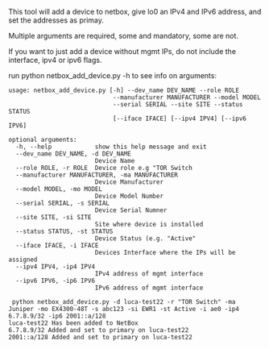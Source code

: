 This tool will add a device to netbox, give lo0 an IPv4 and IPv6 address, and set the addresses as primay.

Multiple arguments are required, some and mandatory, some are not. 

If you want to just add a device without mgmt IPs, do not include the interface, ipv4 or ipv6 flags. 

run python netbox_add_device.py -h to see info on arguments:

```(venv) Lucas-MacBook-Pro:venv luca$ python netbox_add_device.py -h
usage: netbox_add_device.py [-h] --dev_name DEV_NAME --role ROLE
                             --manufacturer MANUFACTURER --model MODEL
                             --serial SERIAL --site SITE --status STATUS
                             [--iface IFACE] [--ipv4 IPV4] [--ipv6 IPV6]

optional arguments:
  -h, --help            show this help message and exit
  --dev_name DEV_NAME, -d DEV_NAME
                        Device Name
  --role ROLE, -r ROLE  Device role e.g "TOR Switch
  --manufacturer MANUFACTURER, -ma MANUFACTURER
                        Device Manufacturer
  --model MODEL, -mo MODEL
                        Device Model Number
  --serial SERIAL, -s SERIAL
                        Device Serial Numner
  --site SITE, -si SITE
                        Site where device is installed
  --status STATUS, -st STATUS
                        Device Status (e.g. "Active"
  --iface IFACE, -i IFACE
                        Devices Interface where the IPs will be assigned
  --ipv4 IPV4, -ip4 IPV4
                        IPv4 address of mgmt interface
  --ipv6 IPV6, -ip6 IPV6
                        IPv6 address of mgmt interface
                        
 python netbox_add_device.py -d luca-test22 -r "TOR Switch" -ma Juniper -mo EX4300-48T -s abc123 -si EWR1 -st Active -i ae0 -ip4 6.7.8.9/32 -ip6 2001::a/128
luca-test22 Has been added to NetBox
6.7.8.9/32 Added and set to primary on luca-test22
2001::a/128 Added and set to primary on luca-test22
                        
                      
